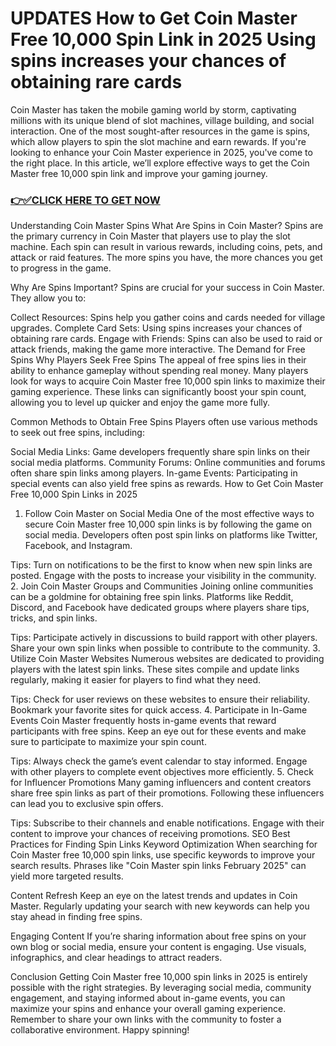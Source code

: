 # UPDATES How to Get Coin Master Free 10,000 Spin Link in 2025 Using spins increases your chances of obtaining rare cards
Coin Master has taken the mobile gaming world by storm, captivating millions with its unique blend of slot machines, village building, and social interaction. One of the most sought-after resources in the game is spins, which allow players to spin the slot machine and earn rewards. If you're looking to enhance your Coin Master experience in 2025, you've come to the right place. In this article, we’ll explore effective ways to get the Coin Master free 10,000 spin link and improve your gaming journey.

### [👉✅CLICK HERE TO GET NOW](https://todaylink.site/Coinspins/)

Understanding Coin Master Spins
What Are Spins in Coin Master?
Spins are the primary currency in Coin Master that players use to play the slot machine. Each spin can result in various rewards, including coins, pets, and attack or raid features. The more spins you have, the more chances you get to progress in the game.

Why Are Spins Important?
Spins are crucial for your success in Coin Master. They allow you to:

Collect Resources: Spins help you gather coins and cards needed for village upgrades.
Complete Card Sets: Using spins increases your chances of obtaining rare cards.
Engage with Friends: Spins can also be used to raid or attack friends, making the game more interactive.
The Demand for Free Spins
Why Players Seek Free Spins
The appeal of free spins lies in their ability to enhance gameplay without spending real money. Many players look for ways to acquire Coin Master free 10,000 spin links to maximize their gaming experience. These links can significantly boost your spin count, allowing you to level up quicker and enjoy the game more fully.

Common Methods to Obtain Free Spins
Players often use various methods to seek out free spins, including:

Social Media Links: Game developers frequently share spin links on their social media platforms.
Community Forums: Online communities and forums often share spin links among players.
In-game Events: Participating in special events can also yield free spins as rewards.
How to Get Coin Master Free 10,000 Spin Links in 2025
1. Follow Coin Master on Social Media
One of the most effective ways to secure Coin Master free 10,000 spin links is by following the game on social media. Developers often post spin links on platforms like Twitter, Facebook, and Instagram.

Tips:
Turn on notifications to be the first to know when new spin links are posted.
Engage with the posts to increase your visibility in the community.
2. Join Coin Master Groups and Communities
Joining online communities can be a goldmine for obtaining free spin links. Platforms like Reddit, Discord, and Facebook have dedicated groups where players share tips, tricks, and spin links.

Tips:
Participate actively in discussions to build rapport with other players.
Share your own spin links when possible to contribute to the community.
3. Utilize Coin Master Websites
Numerous websites are dedicated to providing players with the latest spin links. These sites compile and update links regularly, making it easier for players to find what they need.

Tips:
Check for user reviews on these websites to ensure their reliability.
Bookmark your favorite sites for quick access.
4. Participate in In-Game Events
Coin Master frequently hosts in-game events that reward participants with free spins. Keep an eye out for these events and make sure to participate to maximize your spin count.

Tips:
Always check the game’s event calendar to stay informed.
Engage with other players to complete event objectives more efficiently.
5. Check for Influencer Promotions
Many gaming influencers and content creators share free spin links as part of their promotions. Following these influencers can lead you to exclusive spin offers.

Tips:
Subscribe to their channels and enable notifications.
Engage with their content to improve your chances of receiving promotions.
SEO Best Practices for Finding Spin Links
Keyword Optimization
When searching for Coin Master free 10,000 spin links, use specific keywords to improve your search results. Phrases like "Coin Master spin links February 2025" can yield more targeted results.

Content Refresh
Keep an eye on the latest trends and updates in Coin Master. Regularly updating your search with new keywords can help you stay ahead in finding free spins.

Engaging Content
If you’re sharing information about free spins on your own blog or social media, ensure your content is engaging. Use visuals, infographics, and clear headings to attract readers.

Conclusion
Getting Coin Master free 10,000 spin links in 2025 is entirely possible with the right strategies. By leveraging social media, community engagement, and staying informed about in-game events, you can maximize your spins and enhance your overall gaming experience. Remember to share your own links with the community to foster a collaborative environment. Happy spinning!